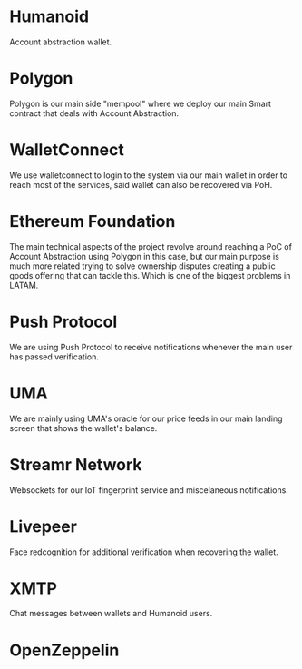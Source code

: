 # Humanoid
Account abstraction wallet.


# Polygon 
Polygon is our main side "mempool" where we deploy our main Smart contract that deals with Account Abstraction.

# WalletConnect

We use walletconnect to login to the system via our main wallet in order to reach most of the services, said wallet can also be recovered via PoH.

# Ethereum Foundation

The main technical aspects of the project revolve around reaching a PoC of Account Abstraction using Polygon in this case, but our main purpose is much more related trying to solve ownership disputes creating a public goods offering that can tackle this. Which is one of the biggest problems in LATAM.

# Push Protocol

We are using Push Protocol to receive notifications whenever the main user has passed verification.

# UMA
We are mainly using UMA's oracle for our price feeds in our main landing screen that shows the wallet's balance.

# Streamr Network

Websockets for our IoT fingerprint service and miscelaneous notifications.

# Livepeer

Face redcognition for additional verification when recovering the wallet.



# XMTP

Chat messages between wallets and Humanoid users.

# OpenZeppelin
